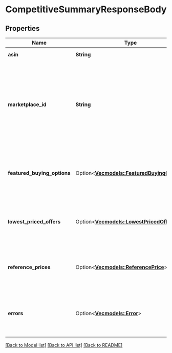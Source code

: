 # CompetitiveSummaryResponseBody

## Properties

Name | Type | Description | Notes
------------ | ------------- | ------------- | -------------
**asin** | **String** | The ASIN of the item. | 
**marketplace_id** | **String** | The marketplace ID is the globally unique identifier of a marketplace. To find the ID for your marketplace, refer to [Marketplace IDs](https://developer-docs.amazon.com/sp-api/docs/marketplace-ids). | 
**featured_buying_options** | Option<[**Vec<models::FeaturedBuyingOption>**](FeaturedBuyingOption.md)> | A list of featured buying options for the specified ASIN `marketplaceId` combination. | [optional]
**lowest_priced_offers** | Option<[**Vec<models::LowestPricedOffer>**](LowestPricedOffer.md)> | A list of lowest priced offers for the specified ASIN `marketplaceId` combination. | [optional]
**reference_prices** | Option<[**Vec<models::ReferencePrice>**](ReferencePrice.md)> | A list of reference prices for the specified ASIN `marketplaceId` combination. | [optional]
**errors** | Option<[**Vec<models::Error>**](Error.md)> | A list of error responses that are returned when a request is unsuccessful. | [optional]

[[Back to Model list]](../README.md#documentation-for-models) [[Back to API list]](../README.md#documentation-for-api-endpoints) [[Back to README]](../README.md)


